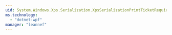 ```yaml
---
uid: System.Windows.Xps.Serialization.XpsSerializationPrintTicketRequiredEventHandler
ms.technology: 
  - "dotnet-wpf"
manager: "leannef"
---
```

